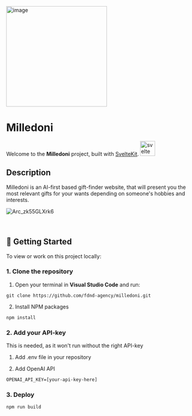 <img width="269" alt="image" src="https://github.com/user-attachments/assets/674feda3-fbd8-4da3-93d5-fea07251b454" />

# Milledoni
Welcome to the **Milledoni** project, built with [SvelteKit](https://kit.svelte.dev/). <img src="https://cdn.jsdelivr.net/gh/devicons/devicon/icons/svelte/svelte-original.svg" height="40" alt="svelte logo"  />

## Description
Milledoni is an AI-first based gift-finder website, that will present you the most relevant gifts for your wants depending on someone's hobbies and interests.

![Arc_zk55GLXrk6](https://github.com/user-attachments/assets/03efa74a-9c1f-4aa0-b748-f200e0803b9d)


<br> 
  
## 🧭 Getting Started

To view or work on this project locally:

### 1. Clone the repository

1. Open your terminal in **Visual Studio Code** and run:

```
git clone https://github.com/fdnd-agency/milledoni.git
```
2. Install NPM packages
```
npm install
```

### 2. Add your API-key 
This is needed, as it won't run without the right API-key

1. Add .env file in your repository

2. Add OpenAI API
```
OPENAI_API_KEY=[your-api-key-here]
```

### 3. Deploy 
```
npm run build
```





